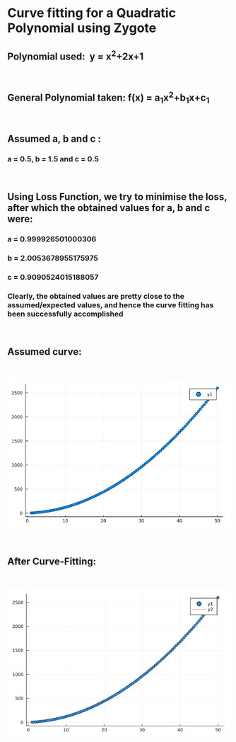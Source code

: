 # Curve fitting for a Quadratic Polynomial using Zygote

## Polynomial used: &nbsp;y = x<sup>2</sup>+2x+1
<br>

## General Polynomial taken: f(x) = a<sub>1</sub>x<sup>2</sup>+b<sub>1</sub>x+c<sub>1</sub>

<br>

## Assumed a, b and c&nbsp;: 
### a = 0.5, b = 1.5 and c = 0.5

<br>

## Using Loss Function, we try to minimise the loss, after which the obtained values for a, b and c were:

### a = 0.999926501000306
### b = 2.0053678955175975
### c = 0.9090524015188057
### Clearly, the obtained values are pretty close to the assumed/expected values, and hence the curve fitting has been successfully accomplished

<br>

## Assumed curve:

<br>

![Assumed Curve](assumed_curve.png "Graph of Assumed Curve")

<br>

## After Curve-Fitting:

<br>

![Fitted Curve](fitted_curve.png "Graph after Curve-Fitting")
